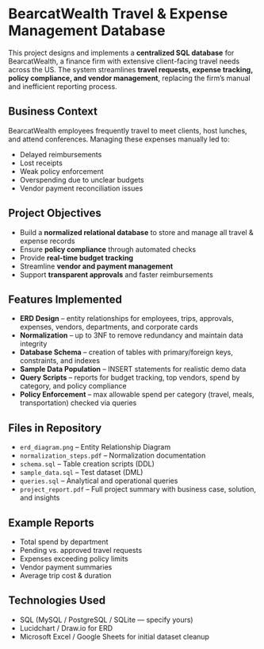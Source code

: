 # BearcatWealth Travel & Expense Management Database

This project designs and implements a **centralized SQL database** for BearcatWealth, a finance firm with extensive client-facing travel needs across the US. The system streamlines **travel requests, expense tracking, policy compliance, and vendor management**, replacing the firm’s manual and inefficient reporting process.

## Business Context
BearcatWealth employees frequently travel to meet clients, host lunches, and attend conferences. Managing these expenses manually led to:
- Delayed reimbursements
- Lost receipts
- Weak policy enforcement
- Overspending due to unclear budgets
- Vendor payment reconciliation issues

## Project Objectives
- Build a **normalized relational database** to store and manage all travel & expense records
- Ensure **policy compliance** through automated checks
- Provide **real-time budget tracking**
- Streamline **vendor and payment management**
- Support **transparent approvals** and faster reimbursements

## Features Implemented
- **ERD Design** – entity relationships for employees, trips, approvals, expenses, vendors, departments, and corporate cards
- **Normalization** – up to 3NF to remove redundancy and maintain data integrity
- **Database Schema** – creation of tables with primary/foreign keys, constraints, and indexes
- **Sample Data Population** – INSERT statements for realistic demo data
- **Query Scripts** – reports for budget tracking, top vendors, spend by category, and policy compliance
- **Policy Enforcement** – max allowable spend per category (travel, meals, transportation) checked via queries

## Files in Repository
- `erd_diagram.png` – Entity Relationship Diagram  
- `normalization_steps.pdf` – Normalization documentation  
- `schema.sql` – Table creation scripts (DDL)  
- `sample_data.sql` – Test dataset (DML)  
- `queries.sql` – Analytical and operational queries  
- `project_report.pdf` – Full project summary with business case, solution, and insights  

## Example Reports
- Total spend by department
- Pending vs. approved travel requests
- Expenses exceeding policy limits
- Vendor payment summaries
- Average trip cost & duration

## Technologies Used
- SQL (MySQL / PostgreSQL / SQLite — specify yours)
- Lucidchart / Draw.io for ERD
- Microsoft Excel / Google Sheets for initial dataset cleanup




